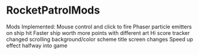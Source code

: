 # RocketPatrolMods

Mods Implemented: 
Mouse control and click to fire
Phaser particle emitters on ship hit
Faster ship worth more points with different art
Hi score tracker
changed scrolling background/color scheme
title screen changes
Speed up effect halfway into game
